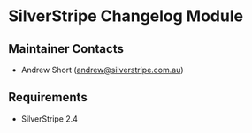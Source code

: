 SilverStripe Changelog Module
=============================

Maintainer Contacts
-------------------
*  Andrew Short (<andrew@silverstripe.com.au>)

Requirements
------------
* SilverStripe 2.4